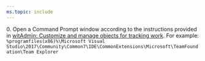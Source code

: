 ```yaml
---
ms.topic: include
---
```


<a id="run-witadmin-tool-example" />
0. Open a Command Prompt window according to the instructions provided in <a href="/azure/devops/reference/witadmin/witadmin-customize-and-manage-objects-for-tracking-work#run-witadmin-tool" data-raw-source="[witAdmin: Customize and manage objects for tracking work](/azure/devops/reference/witadmin/witadmin-customize-and-manage-objects-for-tracking-work#run-witadmin-tool)">witAdmin: Customize and manage objects for tracking work</a>. For example:<br/>
   <code>%programfiles(x86)%\Microsoft Visual Studio\2017\Community\Common7\IDE\CommonExtensions\Microsoft\TeamFoundation\Team Explorer</code>  